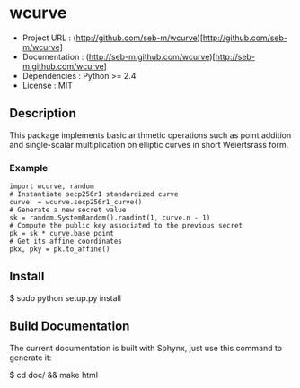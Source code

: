 # wcurve

* Project URL   : (http://github.com/seb-m/wcurve)[http://github.com/seb-m/wcurve]
* Documentation : (http://seb-m.github.com/wcurve)[http://seb-m.github.com/wcurve]
* Dependencies  : Python >= 2.4
* License       : MIT


## Description

This package implements basic arithmetic operations such as point addition and
single-scalar multiplication on elliptic curves in short Weiertsrass form.

### Example

    import wcurve, random
    # Instantiate secp256r1 standardized curve
    curve  = wcurve.secp256r1_curve()
    # Generate a new secret value
    sk = random.SystemRandom().randint(1, curve.n - 1)
    # Compute the public key associated to the previous secret
    pk = sk * curve.base_point
    # Get its affine coordinates
    pkx, pky = pk.to_affine()


## Install

 $ sudo python setup.py install


## Build Documentation

The current documentation is built with Sphynx, just use this command to
generate it:

 $ cd doc/ && make html
